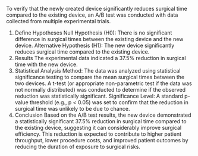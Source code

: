To verify that the newly created device significantly reduces surgical time compared to the existing device, an A/B test was conducted with data collected from multiple experimental trials.
1. Define Hypotheses
Null Hypothesis (H0): There is no significant difference in surgical times between the existing device and the new device.
Alternative Hypothesis (H1): The new device significantly reduces surgical time compared to the existing device.
2. Results
The experimental data indicated a 37.5% reduction in surgical time with the new device.
3. Statistical Analysis
Method: The data was analyzed using statistical significance testing to compare the mean surgical times between the two devices. A t-test (or appropriate non-parametric test if the data was not normally distributed) was conducted to determine if the observed reduction was statistically significant.
Significance Level: A standard p-value threshold (e.g., p < 0.05) was set to confirm that the reduction in surgical time was unlikely to be due to chance.
4. Conclusion
Based on the A/B test results, the new device demonstrated a statistically significant 37.5% reduction in surgical time compared to the existing device, suggesting it can considerably improve surgical efficiency. This reduction is expected to contribute to higher patient throughput, lower procedure costs, and improved patient outcomes by reducing the duration of exposure to surgical risks.
